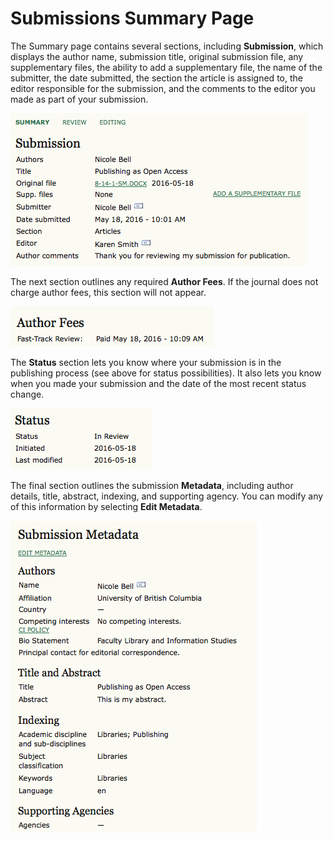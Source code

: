 # Submissions Summary Page



The Summary page contains several sections, including **Submission**, which displays the author name, submission title, original submission file, any supplementary files, the ability to add a supplementary file, the name of the submitter, the date submitted, the section the article is assigned to, the editor responsible for the submission, and the comments to the editor you made as part of your submission.

![Selecting Submission Summary](images/chapter6/author_review_3rev.png)



The next section outlines any required **Author Fees**. If the journal does not charge author fees, this section will not appear.


![Author Fees](images/chapter6/author_review_4rev.png)


  
  The **Status** section lets you know where your submission is in the publishing process (see above for status possibilities). It also lets you know when you made your submission and the date of the most recent status change.


![Status](images/chapter6/author_review_5rev.png)  


  The final section outlines the submission **Metadata**, including author details, title, abstract, indexing, and supporting agency. You can modify any of this information by selecting **Edit Metadata**.


![Submission Metadata](images/chapter6/author_review_6rev.png)
